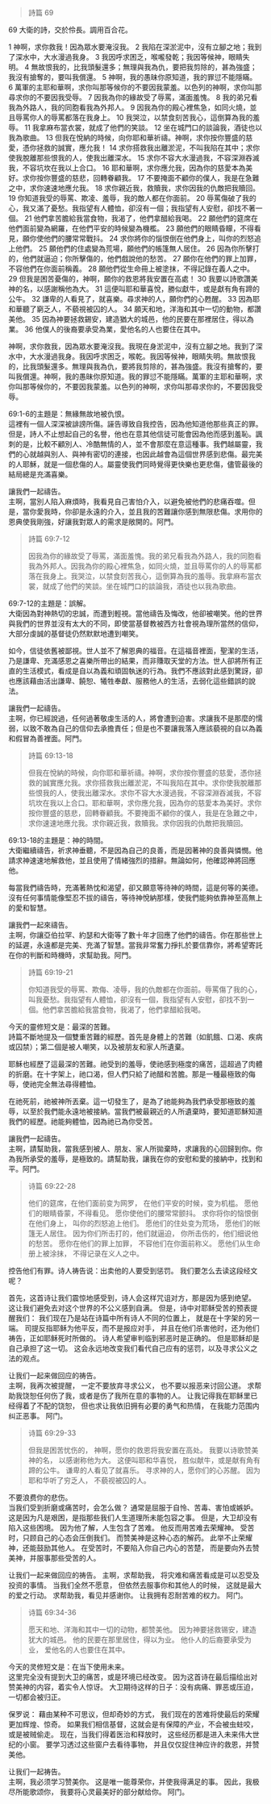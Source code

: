 > 詩篇 69

69 大衛的詩，交於伶長。調用百合花。

1 神啊，求你救我！因為眾水要淹沒我。
2 我陷在深淤泥中，沒有立腳之地；我到了深水中，大水漫過我身。
3 我因呼求困乏，喉嚨發乾；我因等候神，眼睛失明。
4 無故恨我的，比我頭髮還多；無理與我為仇，要把我剪除的，甚為強盛；我沒有搶奪的，要叫我償還。
5 神啊，我的愚昧你原知道，我的罪愆不能隱瞞。
6 萬軍的主耶和華啊，求你叫那等候你的不要因我蒙羞。以色列的神啊，求你叫那尋求你的不要因我受辱。
7 因我為你的緣故受了辱罵，滿面羞愧。
8 我的弟兄看我為外路人，我的同胞看我為外邦人。
9 因我為你的殿心裡焦急，如同火燒，並且辱罵你人的辱罵都落在我身上。
10 我哭泣，以禁食刻苦我心，這倒算為我的羞辱。
11 我拿麻布當衣裳，就成了他們的笑談。
12 坐在城門口的談論我，酒徒也以我為歌曲。
13 但我在悅納的時候，向你耶和華祈禱。神啊，求你按你豐盛的慈愛，憑你拯救的誠實，應允我！
14 求你搭救我出離淤泥，不叫我陷在其中；求你使我脫離那些恨我的人，使我出離深水。
15 求你不容大水漫過我，不容深淵吞滅我，不容坑坎在我以上合口。
16 耶和華啊，求你應允我，因為你的慈愛本為美好。求你按你豐盛的慈悲，回轉眷顧我。
17 不要掩面不顧你的僕人，我是在急難之中，求你速速地應允我。
18 求你親近我，救贖我，求你因我的仇敵把我贖回。
19 你知道我受的辱罵、欺凌、羞辱，我的敵人都在你面前。
20 辱罵傷破了我的心，我又滿了憂愁。我指望有人體恤，卻沒有一個；我指望有人安慰，卻找不著一個。
21 他們拿苦膽給我當食物，我渴了，他們拿醋給我喝。
22 願他們的筵席在他們面前變為網羅，在他們平安的時候變為機檻。
23 願他們的眼睛昏矇，不得看見，願你使他們的腰常常戰抖。
24 求你將你的惱恨倒在他們身上，叫你的烈怒追上他們。
25 願他們的住處變為荒場，願他們的帳篷無人居住。
26 因為你所擊打的，他們就逼迫；你所擊傷的，他們戲說他的愁苦。
27 願你在他們的罪上加罪，不容他們在你面前稱義。
28 願他們從生命冊上被塗抹，不得記錄在義人之中。
29 但我是困苦憂傷的，神啊，願你的救恩將我安置在高處！
30 我要以詩歌讚美神的名，以感謝稱他為大。
31 這便叫耶和華喜悅，勝似獻牛，或是獻有角有蹄的公牛。
32 謙卑的人看見了，就喜樂。尋求神的人，願你們的心甦醒。
33 因為耶和華聽了窮乏人，不藐視被囚的人。
34 願天和地，洋海和其中一切的動物，都讚美他。
35 因為神要拯救錫安，建造猶大的城邑，他的民要在那裡居住，得以為業。
36 他僕人的後裔要承受為業，愛他名的人也要住在其中。

神啊，求你救我，因為眾水要淹沒我。我現在身淤泥中，沒有立腳之地。我到了深水中，大水漫過我身。我因呼求困乏，喉乾。我因等候神，眼睛失明。無故恨我的，比我頭髮還多。無理與我為仇，要將我剪除的，甚為強盛。我沒有搶奪的，要叫我償還。神啊，我的愚昧你原知道。我的罪愆不能隱瞞。萬軍的主耶和華啊，求你叫那等候你的，不要因我蒙羞。以色列的神啊，求你叫那尋求你的，不要因我受辱。

69:1-6的主題是：無緣無故地被仇恨。  
這裡有一個人深深被誹謗所傷。誣告導致自我控告，因為他知道他那些真正的罪。但是，詩人不止想起自己的名譽，他也在意其他信徒可能會因為他而感到羞恥。諷刺的是，比較不顧別人、冷酷無情的人，並不會那麼在意這種事。我們越屬靈，我們的心就越與別人、與神有密切的連接，也因此越會為這個世界感到悲傷。最完美的人耶穌，就是一個悲傷的人。屬靈使我們同時覺得更快樂也更悲傷，儘管最後的結局總是充滿喜樂。

讓我們一起禱告。  
主啊，當別人陷入麻煩時，我看見自己害怕介入，以避免被他們的悲痛吞噬。但是，當你愛我時，你卻是永遠的介入，並且我的苦難讓你感到無限悲傷。求用你的恩典使我剛強，好讓我對眾人的需求是敞開的。阿門。

> 詩篇 69:7-12
> 
> 因我為你的緣故受了辱罵，滿面羞愧。我的弟兄看我為外路人，我的同胞看我為外邦人。因我為你的殿心裡焦急，如同火燒，並且辱罵你的人的辱罵都落在我身上。我哭泣，以禁食刻苦我心，這倒算為我的羞辱。我拿麻布當衣裳，就成了他們的笑談。坐在城門口的談論我，酒徒也以我為歌曲。

69:7-12的主題是：誤解。  
大衛因為對神熱切的忠誠，而遭到輕視。當他禱告及悔改，他卻被嘲笑。他的世界與我們的世界並沒有太大的不同，即使當基督教被西方社會視為理所當然的信仰，大部分虔誠的基督徒仍然默默地遭到嘲笑。

如今，信徒依舊被鄙視。世人並不了解恩典的福音。在這福音裡面，聖潔的生活，乃是謙卑、充滿感恩之喜樂所帶出的結果，而非賺取天堂的方法。世人卻將所有正直的生活模式，看成是自以為義和頑固執迷的行為。我們不應該對此感到驚訝，卻也應該藉由活出謙卑、饒恕、犧牲奉獻、服務他人的生活，去弱化這些錯誤的說法。

讓我們一起禱告。  
主啊，你已經說過，任何過著敬虔生活的人，將會遭到迫害。求讓我不是那麼的懦弱，以致不敢為自己的信仰去承擔責任；但是也不要讓我落入應該藐視的自以為義和假冒為善裡面。阿門。

> 詩篇 69:13-18
> 
> 但我在悅納的時候，向你耶和華祈禱。神啊，求你按你豐盛的慈愛，憑你拯救的誠實應允我。求你搭救我出離淤泥，不叫我陷在其中。求你使我脫離那些恨我的人，使我出離深水。求你不容大水漫過我，不容深淵吞滅我，不容坑坎在我以上合口。耶和華啊，求你應允我，因為你的慈愛本為美好。求你按你豐盛的慈悲，回轉眷顧我。不要掩面不顧你的僕人，我是在急難之中，求你速速地應允我。求你親近我，救贖我。求你因我的仇敵把我贖回。

69:13-18的主題是：神的時間。  
大衛繼續禱告，祈求神垂聽，不是因為自己的良善，而是因著神的良善與憐憫。他請求神速速地解救他，並且使用了情緒強烈的措辭。無論如何，他確認神將回應他。

每當我們禱告時，充滿著熱忱和渴望，卻又願意等待神的時間，這是何等的美德。沒有任何事情能像堅忍不拔的禱告，等待神悅納那樣，使我們能夠依靠神至高無上的愛和智慧。

讓我們一起來禱告。  
主啊，你讓亞伯拉罕、約瑟和大衛等了數十年才回應了他們的禱告。你在那些世上的延遲，永遠都是完美、充滿了智慧。當我非常奮力掙扎於要信靠你，將希望寄託在你的判斷和時機時，求幫助我。阿門。

> 詩篇 69:19-21
> 
> 你知道我受的辱罵、欺侮、凌辱，我的仇敵都在你面前。辱罵傷了我的心，叫我憂愁。我指望有人體恤，卻沒有一個，我指望有人安慰，卻找不到一個。他們拿苦膽給我當食物，我渴了，他們拿醋給我喝。

今天的靈修短文是：最深的苦難。  
詩篇不斷地提及一個雙重苦難的經歷。首先是身體上的苦難（如飢餓、口渴、疾病或囚禁）；第二個是被人嘲笑，以及被朋友和家人所遺棄。

耶穌也經歷了這最深的苦難。祂受到的羞辱，使祂感到極度的痛苦，這超過了肉體的折磨。在十字架上，祂口渴，但人們只給了祂醋和苦膽。那是一種最極致的侮辱，使祂完全無法尋得體恤。

在祂死前，祂被神所丟棄。這一切發生了，是為了祂能夠為我們承受那極致的羞辱，以至於我們能永遠地被接納。當我們被最親近的人所遺棄時，要知道耶穌知道我們的經歷。祂能夠體恤，因為祂已為你受苦。

讓我們一起禱告。  
主啊，請幫助我，當我感到被人、朋友、家人所拋棄時，求讓我的心回歸到你。你為我所承受的羞辱，是極致的。請幫助我，讓我在你的安慰和愛的接納中，找到和平。阿門。

> 诗篇 69:22-28
> 
> 他们的筵席，在他们面前变为网罗，
在他们平安的时候，变为机槛。
愿他们的眼睛昏蒙，不得看见。
愿你使他们的腰常常颤抖。
求你将你的恼恨倒在他们身上，
叫你的烈怒追上他们。
愿他们的住处变为荒场，
愿他们的帐篷无人居住。
因为你们所击打的，他们就逼迫，
你所击伤的，他们细说他的愁苦。
愿你在他们的罪上加罪，
不容他们在你面前称义。
愿他们从生命册上被涂抹，
不得记录在义人之中。

控告他们有罪。诗人祷告说：出卖他的人要受到惩罚。
我们要怎么去读这段经文呢？

首先，这首诗让我们震惊地感受到，诗人会这样咒诅对方，那是因为感到绝望。
这让我们避免去对这个世界的不公义感到自满。
但是，诗中对耶稣受苦的预表提醒我们：
我们现在乃是站在诗篇中所有诗人不同的位置上，
就是在十字架的另一端。
司提反指耶稣为他平反，而不是报应对手，
并且在他们杀害他时，还为他们祷告，正如耶稣死时所做的。
诗人希望审判临到邪恶时是正确的。
但是耶稣却是自己承担了这一切。
这会永远地改变我们看代自己应有的惩罚，以及寻求公义之法的观点。

让我们一起来做回应的祷告。  
主啊，我再次被提醒，
一定不要放弃寻求公义，
也不要以报恶来讨回公道。
求帮助我饶恕任何伤了我，或者是伤了我所在意的事物的人。
让我记得我在耶稣里已经得着了不配的饶恕，
但也求让我依旧拥有必要的勇气和热情，
在我能力范围内纠正恶事。
阿门。

> 诗篇 69:29-33
> 
> 但我是困苦忧伤的，
神啊，愿你的救恩将我安置在高处。
我要以诗歌赞美神的名，
以感谢称他为大。
这便叫耶和华喜悦，
胜似献牛，或是献有角有蹄的公牛。
谦卑的人看见了就喜乐。
寻求神的人，愿你们的心苏醒。
因为耶和华听了穷乏人，
不藐视被囚的人。

不要浪费你的悲伤。  
当我们受到折磨或痛苦时，会怎么做？
通常是屈服于自怜、苦毒、害怕或嫉妒。
这是因为凡是艰困，是指那些我们人生道理所未能包容之事。
但是，大卫却没有陷入这些困境。
因为他了解，人生包含了苦难。
他反而用苦难去荣耀神。
受苦时，只顾自己的心态会压倒我们。
而赞美神是这种心态的解药。
此举不止荣耀神，还能鼓励其他人。
在受苦时，不要陷入你自己内心的苦楚，
而是要向外去赞美神，并服事那些受苦的人。

让我们一起来做回应的祷告。
主啊，求帮助我，
将灾难和痛苦看成是可以忍受及投资的事情。
当我们全然不愿意，
但依然去服事你和其他人的时候，
这就是最大的爱之行动。
求帮助我，看见并感谢你。
让我拥有忍耐苦难的权力。
阿门。

> 诗篇 69:34-36
> 
> 愿天和地、洋海和其中一切的动物，都赞美他。
因为神要拯救锡安，建造犹大的城邑。
他的民要在那里居住，得以为业。
他仆人的后裔要承受为业，
爱他名的人也要住在其中。

今天的灵修短文是：在当下使用未来。  
这里完全没有提到大卫的痛苦，或是环境已经改变。
因为这首诗在最后描绘出对赞美神的内容，着实令人惊讶。
大卫期待这样的日子：没有病痛、罪恶或压迫，一切都会被归正。

保罗说： 
藉由某种不可思议，但却奇妙的方式，
我们现在的苦难将使最后的荣耀更加辉煌、惊奇。
如果我们相信基督，这就会是有保障的产业，不会被虫蛀咬，或是被贼偷走。
现在，当我们得着医治和释放时，
这些经历都是进入未来伟大世纪的小窗。
要学习透过这些窗户去看待事物，
并且仅仅捉住神应许的救恩，并赞美他。

让我们一起祷告。  
主啊，我必须学习赞美你。
这是唯一能尊荣你，并使我得满足的事。
因此，我极尽所能歌颂你，
我要将心灵最美好的部分献给你。
阿门。

